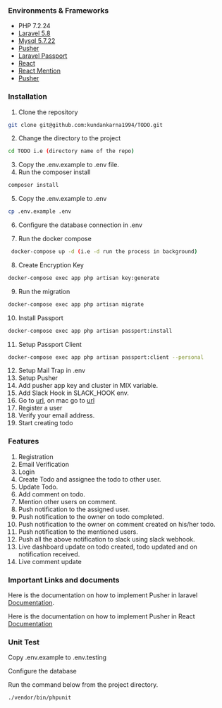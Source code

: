 ### Environments & Frameworks
- PHP 7.2.24
- [Laravel 5.8](https://laravel.com/docs/5.8)
- [Mysql 5.7.22](https://www.mysql.com/)
- [Pusher](https://pusher.com/ "Pusher")
- [Laravel Passport](https://laravel.com/docs/5.8/passport)
- [React](https://reactjs.org/)
- [React Mention](https://github.com/signavio/react-mentions)
- [Pusher](https://pusher.com/)

### Installation
1. Clone the repository
```bash
git clone git@github.com:kundankarna1994/TODO.git
```
2. Change the directory to the project
```bash
cd TODO i.e (directory name of the repo)
```
3. Copy the .env.example to .env file.
4. Run the composer install
```bash
composer install
```
5. Copy the .env.example to .env
```bash
cp .env.example .env
```
6. Configure the database connection in .env

7. Run the docker compose
```bash
 docker-compose up -d (i.e -d run the process in background)
```
8. Create Encryption Key
```bash
docker-compose exec app php artisan key:generate
```
9. Run the migration 
```bash
docker-compose exec app php artisan migrate
```
10. Install Passport
```bash
docker-compose exec app php artisan passport:install
```
11. Setup Passport Client
```bash
docker-compose exec app php artisan passport:client --personal
```
12. Setup Mail Trap in .env
13. Setup Pusher 
14. Add pusher app key and cluster in MIX variable.
15. Add Slack Hook in SLACK_HOOK env.
16. Go to [url](http://localhost:8000), on mac go to [url](http://0.0.0.0:8000)
17. Register a user
18. Verify your email address.
19. Start creating todo

### Features
1. Registration
2. Email Verification
3. Login
4. Create Todo and assignee the todo to other user.
5. Update Todo.
6. Add comment on todo.
7. Mention other users on comment.
8. Push notification to the assigned user.
9. Push notification to the owner on todo completed.
10. Push notification to the owner on comment created on his/her todo.
11. Push notification to the mentioned users.
12. Push all the above notification to slack using slack webhook.
13. Live dashboard update on todo created, todo updated and on notification received.
14. Live comment update


### Important Links and documents
Here is the documentation on how to implement Pusher in laravel [Documentation](https://laravel.com/docs/5.8/broadcasting#only-to-others).

Here is the documentation on how to implement Pusher in React [Documentation](https://github.com/pusher/pusher-js)


### Unit Test

Copy .env.example to .env.testing

Configure the database

Run the command below from the project directory.

```bash
./vendor/bin/phpunit
```
